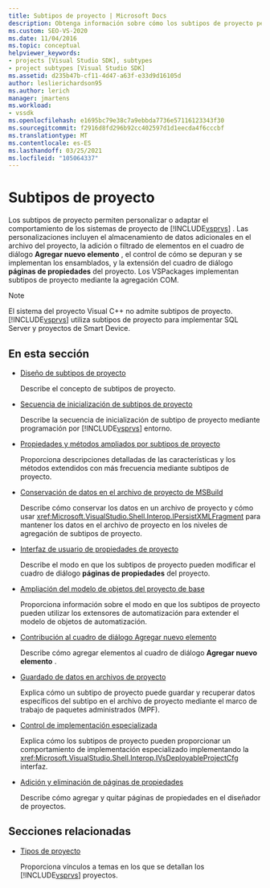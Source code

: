 ```yaml
---
title: Subtipos de proyecto | Microsoft Docs
description: Obtenga información sobre cómo los subtipos de proyecto permiten personalizar el comportamiento de los sistemas de proyecto de Visual Studio. Los VSPackages implementan subtipos de proyecto mediante la agregación COM.
ms.custom: SEO-VS-2020
ms.date: 11/04/2016
ms.topic: conceptual
helpviewer_keywords:
- projects [Visual Studio SDK], subtypes
- project subtypes [Visual Studio SDK]
ms.assetid: d235b47b-cf11-4d47-a63f-e33d9d16105d
author: leslierichardson95
ms.author: lerich
manager: jmartens
ms.workload:
- vssdk
ms.openlocfilehash: e1695bc79e38c7a9ebbda7736e57116123343f30
ms.sourcegitcommit: f2916d8fd296b92cc402597d1d1eecda4f6cccbf
ms.translationtype: MT
ms.contentlocale: es-ES
ms.lasthandoff: 03/25/2021
ms.locfileid: "105064337"
---
```

# <a name="project-subtypes"></a>Subtipos de proyecto
Los subtipos de proyecto permiten personalizar o adaptar el comportamiento de los sistemas de proyecto de [!INCLUDE[vsprvs](../../code-quality/includes/vsprvs_md.md)] . Las personalizaciones incluyen el almacenamiento de datos adicionales en el archivo del proyecto, la adición o filtrado de elementos en el cuadro de diálogo **Agregar nuevo elemento** , el control de cómo se depuran y se implementan los ensamblados, y la extensión del cuadro de diálogo **páginas de propiedades** del proyecto. Los VSPackages implementan subtipos de proyecto mediante la agregación COM.

> [!NOTE]
> El sistema del proyecto Visual C++ no admite subtipos de proyecto. [!INCLUDE[vsprvs](../../code-quality/includes/vsprvs_md.md)] utiliza subtipos de proyecto para implementar SQL Server y proyectos de Smart Device.

## <a name="in-this-section"></a>En esta sección

- [Diseño de subtipos de proyecto](../../extensibility/internals/project-subtypes-design.md)

  Describe el concepto de subtipos de proyecto.

- [Secuencia de inicialización de subtipos de proyecto](../../extensibility/internals/initialization-sequence-of-project-subtypes.md)

  Describe la secuencia de inicialización de subtipo de proyecto mediante programación por [!INCLUDE[vsprvs](../../code-quality/includes/vsprvs_md.md)] entorno.

- [Propiedades y métodos ampliados por subtipos de proyecto](../../extensibility/internals/properties-and-methods-extended-by-project-subtypes.md)

  Proporciona descripciones detalladas de las características y los métodos extendidos con más frecuencia mediante subtipos de proyecto.

- [Conservación de datos en el archivo de proyecto de MSBuild](../../extensibility/internals/persisting-data-in-the-msbuild-project-file.md)

  Describe cómo conservar los datos en un archivo de proyecto y cómo usar <xref:Microsoft.VisualStudio.Shell.Interop.IPersistXMLFragment> para mantener los datos en el archivo de proyecto en los niveles de agregación de subtipos de proyecto.

- [Interfaz de usuario de propiedades de proyecto](../../extensibility/internals/project-property-user-interface.md)

  Describe el modo en que los subtipos de proyecto pueden modificar el cuadro de diálogo **páginas de propiedades** del proyecto.

- [Ampliación del modelo de objetos del proyecto de base](../../extensibility/internals/extending-the-object-model-of-the-base-project.md)

  Proporciona información sobre el modo en que los subtipos de proyecto pueden utilizar los extensores de automatización para extender el modelo de objetos de automatización.

- [Contribución al cuadro de diálogo Agregar nuevo elemento](../../extensibility/internals/contributing-to-the-add-new-item-dialog-box.md)

  Describe cómo agregar elementos al cuadro de diálogo **Agregar nuevo elemento** .

- [Guardado de datos en archivos de proyecto](../../extensibility/saving-data-in-project-files.md)

  Explica cómo un subtipo de proyecto puede guardar y recuperar datos específicos del subtipo en el archivo de proyecto mediante el marco de trabajo de paquetes administrados (MPF).

- [Control de implementación especializada](../../extensibility/internals/handling-specialized-deployment.md)

  Explica cómo los subtipos de proyecto pueden proporcionar un comportamiento de implementación especializado implementando la <xref:Microsoft.VisualStudio.Shell.Interop.IVsDeployableProjectCfg> interfaz.

- [Adición y eliminación de páginas de propiedades](../../extensibility/adding-and-removing-property-pages.md)

  Describe cómo agregar y quitar páginas de propiedades en el diseñador de proyectos.

## <a name="related-sections"></a>Secciones relacionadas

- [Tipos de proyecto](../../extensibility/internals/project-types.md)

  Proporciona vínculos a temas en los que se detallan los [!INCLUDE[vsprvs](../../code-quality/includes/vsprvs_md.md)] proyectos.
